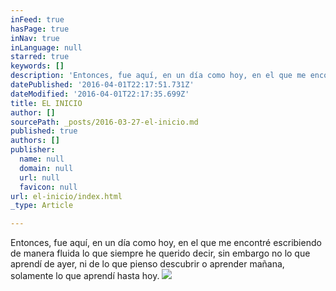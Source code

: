 ```yaml
---
inFeed: true
hasPage: true
inNav: true
inLanguage: null
starred: true
keywords: []
description: 'Entonces, fue aquí, en un día como hoy, en el que me encontré escribiendo de manera fluida lo que siempre he querido decir, sin embargo no lo que aprendí de ayer, ni de lo que pienso descubrir o aprender mañana, solamente lo que aprendí hasta hoy.'
datePublished: '2016-04-01T22:17:51.731Z'
dateModified: '2016-04-01T22:17:35.699Z'
title: EL INICIO
author: []
sourcePath: _posts/2016-03-27-el-inicio.md
published: true
authors: []
publisher:
  name: null
  domain: null
  url: null
  favicon: null
url: el-inicio/index.html
_type: Article

---
```

Entonces, fue aquí, en un día como hoy, en el que me encontré escribiendo de manera fluida lo que siempre he querido decir, sin embargo no lo que aprendí de ayer, ni de lo que pienso descubrir o aprender mañana, solamente lo que aprendí hasta hoy.
![](https://the-grid-user-content.s3-us-west-2.amazonaws.com/e54ef80d-6024-4122-b32b-151bbdb85970.jpg)